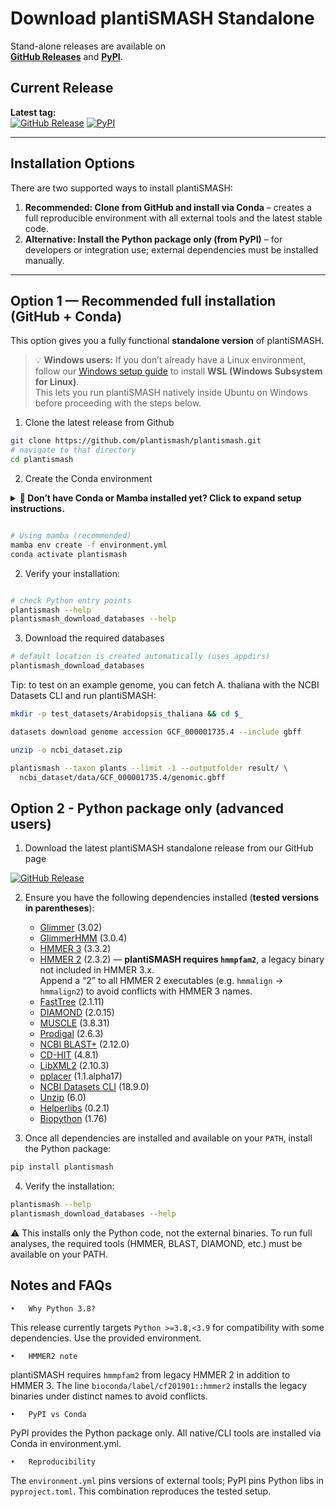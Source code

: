 # Download plantiSMASH Standalone

Stand-alone releases are available on  
**[GitHub Releases](https://github.com/plantismash/plantismash/releases)** and **[PyPI](https://pypi.org/project/plantismash/)**.

## Current Release
**Latest tag:**  
[![GitHub Release](https://img.shields.io/github/v/release/plantismash/plantismash?include_prereleases&sort=semver&display_name=tag&logo=github)](https://github.com/plantismash/plantismash/releases/latest)
[![PyPI](https://img.shields.io/pypi/v/plantismash?logo=pypi&label=PyPI)](https://pypi.org/project/plantismash/)

---

## Installation Options

There are two supported ways to install plantiSMASH:

1. **Recommended: Clone from GitHub and install via Conda** – creates a full reproducible environment with all external tools and the latest stable code.  
2. **Alternative: Install the Python package only (from PyPI)** – for developers or integration use; external dependencies must be installed manually.



---

## Option 1 — Recommended full installation (GitHub + Conda)

This option gives you a fully functional **standalone version** of plantiSMASH.

> 💡 **Windows users:** If you don’t already have a Linux environment,  
> follow our [Windows setup guide](windows-linux-setup.md) to install **WSL (Windows Subsystem for Linux)**.  
> This lets you run plantiSMASH natively inside Ubuntu on Windows before proceeding with the steps below.

1. Clone the latest release from Github 

```bash
git clone https://github.com/plantismash/plantismash.git
# navigate to that directory 
cd plantismash
```

2. Create the Conda environment

<details>
<summary><b>🧩 Don’t have Conda or Mamba installed yet? Click to expand setup instructions.</b></summary>

To create a reproducible plantiSMASH environment, you’ll need a Conda-based package manager such as **[Miniforge (recommended)](https://github.com/conda-forge/miniforge)** or **Mambaforge**.

Follow these steps to install it on Linux (or inside WSL on Windows):

```bash
# 1. Download and install Miniforge
curl -L -O "https://github.com/conda-forge/miniforge/releases/latest/download/Miniforge3-$(uname)-$(uname -m).sh"
bash Miniforge3-$(uname)-$(uname -m).sh

# 2. Initialize Conda
source ~/.bashrc
conda init bash

# 3. Set default configuration
conda config --set auto_activate_base false
conda config --add channels bioconda
conda config --add channels conda-forge
conda config --set channel_priority strict
```
> 💡 Tip:
> You only need to do this once — future plantiSMASH environments will reuse this configuration.
</details>

```bash

# Using mamba (recommended)
mamba env create -f environment.yml
conda activate plantismash

``` 

2. Verify your installation: 

```bash 

# check Python entry points
plantismash --help
plantismash_download_databases --help

``` 

3. Download the required databases 

```bash 
# default location is created automatically (uses appdirs)
plantismash_download_databases
``` 

Tip: to test on an example genome, you can fetch A. thaliana with the NCBI Datasets CLI and run plantiSMASH:

```bash 
mkdir -p test_datasets/Arabidopsis_thaliana && cd $_

datasets download genome accession GCF_000001735.4 --include gbff

unzip -o ncbi_dataset.zip

plantismash --taxon plants --limit -1 --outputfolder result/ \
  ncbi_dataset/data/GCF_000001735.4/genomic.gbff

``` 

## Option 2 - Python package only (advanced users)

1. Download the latest plantiSMASH standalone release from our GitHub page 

[![GitHub Release](https://img.shields.io/github/v/release/plantismash/plantismash?include_prereleases&sort=semver&display_name=tag&logo=github)](https://github.com/plantismash/plantismash/releases/latest)

2. Ensure you have the following dependencies installed (**tested versions in parentheses**):  

   - [Glimmer](https://ccb.jhu.edu/software/glimmer/) (3.02)  
   - [GlimmerHMM](https://ccb.jhu.edu/software/glimmerhmm/) (3.0.4)  
   - [HMMER 3](http://hmmer.janelia.org/) (3.3.2)  
   - [HMMER 2](ftp://ftp.sanger.ac.uk/pub/1000genomes/ftp/technical/working/20110111_hmmer-2.3.2.tar.gz) (2.3.2) — **plantiSMASH requires `hmmpfam2`**, a legacy binary not included in HMMER 3.x.  
     Append a “2” to all HMMER 2 executables (e.g. `hmmalign` → `hmmalign2`) to avoid conflicts with HMMER 3 names.  
   - [FastTree](http://www.microbesonline.org/fasttree/) (2.1.11)  
   - [DIAMOND](https://github.com/bbuchfink/diamond) (2.0.15)  
   - [MUSCLE](http://www.drive5.com/muscle/) (3.8.31)  
   - [Prodigal](https://github.com/hyattpd/Prodigal) (2.6.3)  
   - [NCBI BLAST+](https://ftp.ncbi.nlm.nih.gov/blast/executables/blast+/LATEST/) (2.12.0)  
   - [CD-HIT](http://weizhongli-lab.org/cd-hit/) (4.8.1)  
   - [LibXML2](http://xmlsoft.org/) (2.10.3)  
   - [pplacer](https://matsen.fhcrc.org/pplacer/) (1.1.alpha17)  
   - [NCBI Datasets CLI](https://www.ncbi.nlm.nih.gov/datasets/) (18.9.0)  
   - [Unzip](https://linux.die.net/man/1/unzip) (6.0)  
   - [Helperlibs](https://github.com/helperlibs) (0.2.1)  
   - [Biopython](https://biopython.org/) (1.76)  

3. Once all dependencies are installed and available on your `PATH`, install the Python package:

``` bash 
pip install plantismash

``` 

4. Verify the installation: 
```bash 
plantismash --help
plantismash_download_databases --help
``` 

⚠️ This installs only the Python code, not the external binaries.
To run full analyses, the required tools (HMMER, BLAST, DIAMOND, etc.) must be available on your PATH.

## Notes and FAQs 

	•	Why Python 3.8?
This release currently targets `Python >=3.8,<3.9` for compatibility with some dependencies. Use the provided environment.

	•	HMMER2 note
plantiSMASH requires `hmmpfam2` from legacy HMMER 2 in addition to HMMER 3. The line
`bioconda/label/cf201901::hmmer2` installs the legacy binaries under distinct names to avoid conflicts.

	•	PyPI vs Conda
PyPI provides the Python package only. All native/CLI tools are installed via Conda in environment.yml.

	•	Reproducibility
The `environment.yml` pins versions of external tools; PyPI pins Python libs in `pyproject.toml`. This combination reproduces the tested setup.